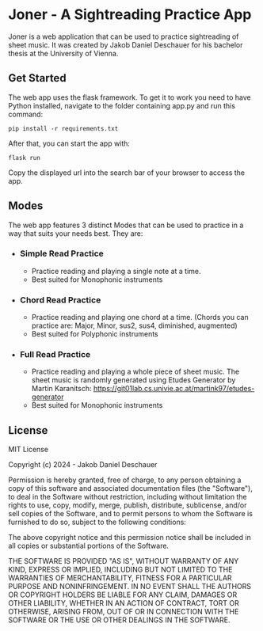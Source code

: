 # Joner - A Sightreading Practice App

Joner is a web application that can be used to practice sightreading of sheet music. It was created by Jakob Daniel Deschauer for his bachelor thesis at the University of Vienna.

## Get Started
The web app uses the flask framework. To get it to work you need to have Python installed, navigate to the folder containing app.py and run this command:
```
pip install -r requirements.txt
```
After that, you can start the app with:
```
flask run
```
Copy the displayed url into the search bar of your browser to access the app.

## Modes
The web app features 3 distinct Modes that can be used to practice in a way that suits your needs best. They are:
- ### Simple Read Practice
	- Practice reading and playing a single note at a time. 
	- Best suited for Monophonic instruments
- ### Chord Read Practice
	- Practice reading and playing one chord at a time. (Chords you can practice are: Major, Minor, sus2, sus4, diminished, augmented)
	- Best suited for Polyphonic instruments
- ### Full Read Practice
	- Practice reading and playing a whole piece of sheet music. The sheet music is randomly generated using Etudes Generator by Martin Karanitsch: https://git01lab.cs.univie.ac.at/martink97/etudes-generator
	- Best suited for Monophonic instruments

## License

MIT License

Copyright (c) 2024 - Jakob Daniel Deschauer

Permission is hereby granted, free of charge, to any person obtaining a copy
of this software and associated documentation files (the "Software"), to deal
in the Software without restriction, including without limitation the rights
to use, copy, modify, merge, publish, distribute, sublicense, and/or sell
copies of the Software, and to permit persons to whom the Software is
furnished to do so, subject to the following conditions:

The above copyright notice and this permission notice shall be included in all
copies or substantial portions of the Software.

THE SOFTWARE IS PROVIDED "AS IS", WITHOUT WARRANTY OF ANY KIND, EXPRESS OR
IMPLIED, INCLUDING BUT NOT LIMITED TO THE WARRANTIES OF MERCHANTABILITY,
FITNESS FOR A PARTICULAR PURPOSE AND NONINFRINGEMENT. IN NO EVENT SHALL THE
AUTHORS OR COPYRIGHT HOLDERS BE LIABLE FOR ANY CLAIM, DAMAGES OR OTHER
LIABILITY, WHETHER IN AN ACTION OF CONTRACT, TORT OR OTHERWISE, ARISING FROM,
OUT OF OR IN CONNECTION WITH THE SOFTWARE OR THE USE OR OTHER DEALINGS IN THE
SOFTWARE.